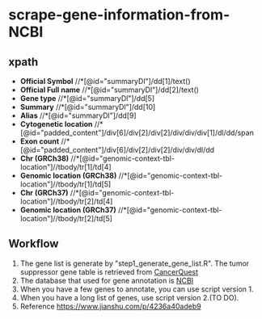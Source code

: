 # scrape-gene-information-from-NCBI

## xpath
* <b>Official Symbol</b>  //*[@id="summaryDl"]/dd[1]/text()
* <b>Official Full name</b> //*[@id="summaryDl"]/dd[2]/text()
* <b>Gene type</b> //*[@id="summaryDl"]/dd[5]
* <b>Summary</b> //*[@id="summaryDl"]/dd[10]
* <b>Alias</b> //*[@id="summaryDl"]/dd[9]
* <b>Cytogenetic location</b> //*[@id="padded_content"]/div[6]/div[2]/div[2]/div/div/div[1]/dl/dd/span
* <b>Exon count</b> //*[@id="padded_content"]/div[6]/div[2]/div[2]/div/div/dl/dd
* <b>Chr (GRCh38)</b> //*[@id="genomic-context-tbl-location"]//tbody/tr[1]/td[4]
* <b>Genomic location (GRCh38)</b> //*[@id="genomic-context-tbl-location"]//tbody/tr[1]/td[5]
* <b>Chr (GRCh37)</b> //*[@id="genomic-context-tbl-location"]//tbody/tr[2]/td[4]
* <b>Genomic location (GRCh37)</b> //*[@id="genomic-context-tbl-location"]//tbody/tr[2]/td[5]

## Workflow 
1. The gene list is generate by "step1_generate_gene_list.R". 
   The tumor suppressor gene table is retrieved from <a href="https://www.cancerquest.org/cancer-biology/cancer-genes" target="_blank"> CancerQuest</a>
2. The database that used for gene annotation is <a href="https://www.ncbi.nlm.nih.gov/" target="_blank"> NCBI</a>
3. When you have a few genes to annotate, you can use script version 1.
4. When you have a long list of genes, use script version 2.(TO DO). 
5. Reference https://www.jianshu.com/p/4236a40adeb9

